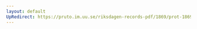 ```yaml
---
layout: default
UpRedirect: https://pruto.im.uu.se/riksdagen-records-pdf/1869/prot-1869--ak--201.pdf
---
```

